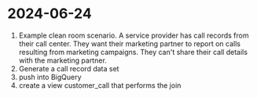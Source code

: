 # 2024-06-24

1. Example clean room scenario. A service provider has call records from their call center. They want their marketing partner to report on calls resulting from marketing campaigns. They can't share their call details with the marketing partner.
2. Generate a call record data set
3. push into BigQuery
4. create a view customer_call that performs the join